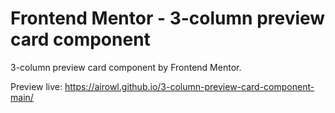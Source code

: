 # Frontend Mentor - 3-column preview card component

3-column preview card component by Frontend Mentor.

Preview live: https://airowl.github.io/3-column-preview-card-component-main/
